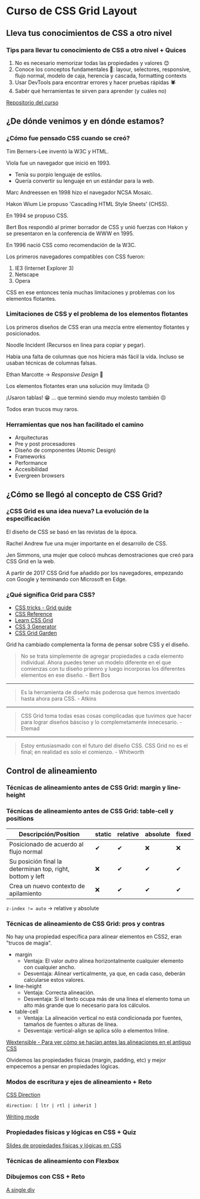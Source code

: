 # Curso de CSS Grid Layout

## Lleva tus conocimientos de CSS a otro nivel

### Tips para llevar tu conocimiento de CSS a otro nivel + Quices

1. No es necesario memorizar todas las propiedades y valores 😊
2. Conoce los conceptos fundamentales 🧠: layour, selectores, responsive, flujo normal, modelo de caja, herencia y cascada, formatting contexts
3. Usar DevTools para encontrar errores y hacer pruebas rápidas 🕷
4. Sabér qué herramientas te sirven para aprender (y cuáles no)

[Repositorio del curso](https://github.com/platzi/CSS2020)

## ¿De dónde venimos y en dónde estamos?

### ¿Cómo fue pensado CSS cuando se creó?

Tim Berners-Lee inventó la W3C y HTML.

Viola fue un navegador que inició en 1993.

- Tenía su porpio lenguaje de estilos.
- Quería convertir su lenguaje en un estándar para la web.

Marc Andreessen en 1998 hizo el navegador NCSA Mosaic.

Hakon Wium Lie propuso 'Cascading HTML Style Sheets' (CHSS).

En 1994 se propuso CSS.

Bert Bos respondió al primer borrador de CSS y unió fuerzas con Hakon y se presentaron en la conferencia de WWW en 1995.

En 1996 nació CSS como recomendación de la W3C.

Los primeros navegadores compatibles con CSS fueron:

1. IE3 (Internet Explorer 3)
2. Netscape
3. Opera

CSS en ese entonces tenía muchas limitaciones y problemas con los elementos flotantes.

### Limitaciones de CSS y el problema de los elementos flotantes

Los primeros diseños de CSS eran una mezcla entre elementoy flotantes y posicionados.

Noodle Incident (Recursos en línea para copiar y pegar).

Había una falta de columnas que nos hiciera más fácil la vida. Incluso se usaban técnicas de columnas falsas.

Ethan Marcotte -> *Responsive Design* 🎇

Los elementos flotantes eran una solución muy limitada 😕

¡Usaron tablas! 😁 ... que terminó siendo muy molesto también 😣

Todos eran trucos muy raros.

### Herramientas que nos han facilitado el camino

- Arquitecturas
- Pre y post procesadores
- Diseño de componentes (Atomic Design)
- Frameworks
- Performance
- Accesibilidad
- Evergreen browsers

## ¿Cómo se llegó al concepto de CSS Grid?

### ¿CSS Grid es una idea nueva? La evolución de la especificación

El diseño de CSS se basó en las revistas de la época.

Rachel Andrew fue una mujer importante en el desarrollo de CSS.

Jen Simmons, una mujer que colocó muhcas demostraciones que creó para CSS Grid en la web.

A partir de 2017 CSS Grid fue añadido por los navegadores, empezando con Google y terminando con Microsoft en Edge.

### ¿Qué significa Grid para CSS?

- [CSS tricks - Grid guide](https://css-tricks.com/snippets/css/complete-guide-grid/)
- [CSS Reference](https://cssreference.io/)
- [Learn CSS Grid](https://learncssgrid.com/)
- [CSS 3 Generator](https://css3generator.com/)
- [CSS Grid Garden](https://cssgridgarden.com/#es)

Grid ha cambiado complementa la forma de pensar sobre CSS y el diseño.

> No se trata simplemente de agregar propiedades a cada elemento individual. Ahora puedes tener un modelo diferente en el que comienzas con tu diseño priemro y luego incorporas los diferentes elementos en ese diseño. - Bert Bos
---
> Es la herramienta de diseño más poderosa que hemos inventado hasta ahora para CSS. - Atkins
---
> CSS Grid toma todas esas cosas complicadas que tuvimos que hacer para lograr diseños básciso y lo complemetamente innecesario. - Etemad
---
> Estoy entusiasmado con el futuro del diseño CSS. CSS Grid no es el final; en realidad es solo el comienzo. - Whitworth

## Control de alineamiento

### Técnicas de alineamiento antes de CSS Grid: margin y line-height

### Técnicas de alineamiento antes de CSS Grid: table-cell y positions

|Descripción/Position|static|relative|absolute|fixed|
|--------------------|------|--------|--------|-----|
Posicionado de acuerdo al flujo normal|✔|✔|❌|❌|
|Su posición final la determinan top, right, bottom y left|❌|✔|✔|✔|
|Crea un nuevo contexto de apilamiento|❌|✔|✔|✔|

`z-index != auto` -> relative y absolute

### Técnicas de alineamiento de CSS Grid: pros y contras

No hay una propiedad específica para alinear elementos en CSS2, eran "trucos de magia".

- margin
  - Ventaja: El valor *autro* alinea horizontalmente cualquier elemento con cualquier ancho.
  - Desventaja: Alinear verticalmente, ya que, en cada caso, deberán calcularse estos valores.
- line-height
  - Ventaja: Correcta alineación.
  - Desventaja: Si el texto ocupa más de una línea el elemento toma un alto más grande que lo necesario para los cálculos.
- table-cell
  - Ventaja: La alineación vertical no está condicionada por fuentes, tamaños de fuentes o alturas de línea.
  - Desventaja: vertical-align se aplica sólo a elementos Inline.

[Wextensible - Para ver cómo se hacían antes las alineaciones en el antiguo CSS](https://www.wextensible.com/)

Olvidemos las propiedades físicas (margin, padding, etc) y mejor empecemos a pensar en propiedades lógicas.

### Modos de escritura y ejes de alineamiento + Reto

[CSS Direction](https://developer.mozilla.org/es/docs/Web/CSS/direction)

`direction: [ ltr | rtl | inherit ]`

[Writing mode](https://developer.mozilla.org/es/docs/Web/CSS/writing-mode)

### Propiedades físicas y lógicas en CSS + Quiz

[Slides de propiedades físicas y lógicas en CSS](https://www.canva.com/design/DAEPwadrvmg/ldmhPG0L9qzRRhjTaYO9KQ/view?utm_content=DAEPwadrvmg&amp;utm_campaign=designshare&amp;utm_medium=link&amp;utm_source=sharebutton)

### Técnicas de alineamiento con Flexbox

### Dibujemos con CSS + Reto

[A single div](https://a.singlediv.com/)
